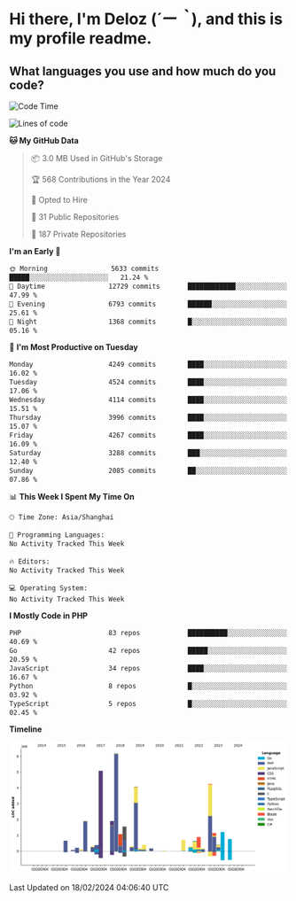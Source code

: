 # **Hi there, I'm Deloz (*´ー｀*), and this is my profile readme.**

## **What languages you use and how much do you code?**

<!--START_SECTION:waka-->
![Code Time](http://img.shields.io/badge/Code%20Time-3%2C319%20hrs%205%20mins-blue)

![Lines of code](https://img.shields.io/badge/From%20Hello%20World%20I%27ve%20Written-34.8%20million%20lines%20of%20code-blue)

**🐱 My GitHub Data** 

> 📦 3.0 MB Used in GitHub's Storage 
 > 
> 🏆 568 Contributions in the Year 2024
 > 
> 💼 Opted to Hire
 > 
> 📜 31 Public Repositories 
 > 
> 🔑 187 Private Repositories 
 > 
**I'm an Early 🐤** 

```text
🌞 Morning                5633 commits        █████░░░░░░░░░░░░░░░░░░░░   21.24 % 
🌆 Daytime                12729 commits       ████████████░░░░░░░░░░░░░   47.99 % 
🌃 Evening                6793 commits        ██████░░░░░░░░░░░░░░░░░░░   25.61 % 
🌙 Night                  1368 commits        █░░░░░░░░░░░░░░░░░░░░░░░░   05.16 % 
```
📅 **I'm Most Productive on Tuesday** 

```text
Monday                   4249 commits        ████░░░░░░░░░░░░░░░░░░░░░   16.02 % 
Tuesday                  4524 commits        ████░░░░░░░░░░░░░░░░░░░░░   17.06 % 
Wednesday                4114 commits        ████░░░░░░░░░░░░░░░░░░░░░   15.51 % 
Thursday                 3996 commits        ████░░░░░░░░░░░░░░░░░░░░░   15.07 % 
Friday                   4267 commits        ████░░░░░░░░░░░░░░░░░░░░░   16.09 % 
Saturday                 3288 commits        ███░░░░░░░░░░░░░░░░░░░░░░   12.40 % 
Sunday                   2085 commits        ██░░░░░░░░░░░░░░░░░░░░░░░   07.86 % 
```


📊 **This Week I Spent My Time On** 

```text
🕑︎ Time Zone: Asia/Shanghai

💬 Programming Languages: 
No Activity Tracked This Week

🔥 Editors: 
No Activity Tracked This Week

💻 Operating System: 
No Activity Tracked This Week
```

**I Mostly Code in PHP** 

```text
PHP                      83 repos            ██████████░░░░░░░░░░░░░░░   40.69 % 
Go                       42 repos            █████░░░░░░░░░░░░░░░░░░░░   20.59 % 
JavaScript               34 repos            ████░░░░░░░░░░░░░░░░░░░░░   16.67 % 
Python                   8 repos             █░░░░░░░░░░░░░░░░░░░░░░░░   03.92 % 
TypeScript               5 repos             █░░░░░░░░░░░░░░░░░░░░░░░░   02.45 % 
```



**Timeline**

![Lines of Code chart](https://raw.githubusercontent.com/deloz/deloz/main/assets/bar_graph.png)


 Last Updated on 18/02/2024 04:06:40 UTC
<!--END_SECTION:waka-->
